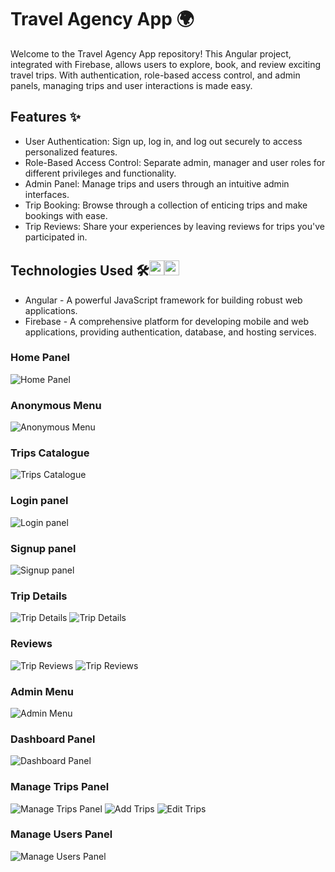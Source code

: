 # Travel Agency App 🌍

Welcome to the Travel Agency App repository! This Angular project, integrated with Firebase, allows users to explore, book, and review exciting travel trips. With authentication, role-based access control, and admin panels, managing trips and user interactions is made easy.

## Features ✨

- User Authentication: Sign up, log in, and log out securely to access personalized features.
- Role-Based Access Control: Separate admin, manager and user roles for different privileges and functionality.
- Admin Panel: Manage trips and users through an intuitive admin interfaces.
- Trip Booking: Browse through a collection of enticing trips and make bookings with ease.
- Trip Reviews: Share your experiences by leaving reviews for trips you've participated in.

## Technologies Used 🛠️<img src="https://upload.wikimedia.org/wikipedia/commons/thumb/c/cf/Angular_full_color_logo.svg/640px-Angular_full_color_logo.svg.png" height=24><img src="https://miro.medium.com/max/600/1*R4c8lHBHuH5qyqOtZb3h-w.png" height=24>

- Angular - A powerful JavaScript framework for building robust web applications.
- Firebase - A comprehensive platform for developing mobile and web applications, providing authentication, database, and hosting services.

### Home Panel
![Home Panel](captureReadMe/home.png)


### Anonymous Menu
![Anonymous Menu](captureReadMe/anonymousMenu.png)

### Trips Catalogue
![Trips Catalogue](captureReadMe/trips.png)

### Login panel
![Login panel](captureReadMe/login.png)


### Signup panel
![Signup panel](captureReadMe/singup.png)

### Trip Details
![Trip Details](captureReadMe/tripDetail1.png)
![Trip Details](captureReadMe/tripDetail2.png)


### Reviews
![Trip Reviews](captureReadMe/tripDetail3.png)
![Trip Reviews](captureReadMe/tripDetail4.png)




### Admin Menu
![Admin Menu](captureReadMe/adminMenu.png)

### Dashboard Panel
![Dashboard Panel](captureReadMe/dashboard.png)

### Manage Trips Panel
![Manage Trips Panel](captureReadMe/manageTrips.png)
![Add Trips](captureReadMe/addTrip.png)
![Edit Trips](captureReadMe/editTrip.png)

### Manage Users Panel
![Manage Users Panel](captureReadMe/manageUsers.png)




